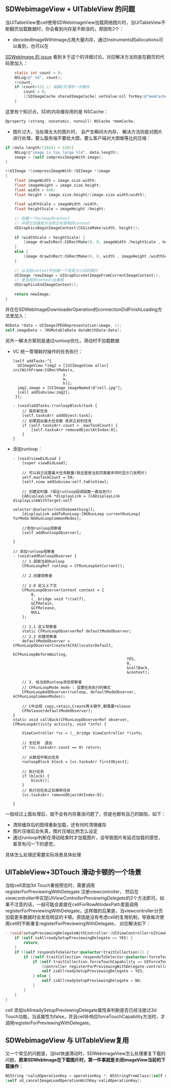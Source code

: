 

## SDWebimageView + UITableView 的问题

当UITableView里cell使用SDWebimageView加载网络图片时，当UITableView不断翻页加载数据时，你会看到内存是不断涨的，原因有2个：

* decodedImageWithImage占用大量内存，通过Instruments的allocations可以看到，也可以在

[SDWebImage 的 issue](https://github.com/SDWebImage/SDWebImage/issues/538) 看到关于这个的详细讨论。对应解决方法则是在翻页的代码里加入：

```objective-c
	static int count = 0;
    NSLog(@" %d", count);
    ++count;
    if (count>3){ // 每翻2页清除一次缓存
        count = 0;
        [[SDImageCache sharedImageCache] setValue:nil forKey:@"memCache"];
    }
```

这里有个知识点，SD的内存缓存用的是 NSCache：

```objective-c
@property (strong, nonatomic, nonnull) NSCache *memCache;
```

* 图片过大，当处理太大的图片时， 会产生瞬间大内存， 解决方法则是对图片进行处理，要么服务端不要给大图，要么客户端对大图做等比的压缩：

```objective-c
if (data.length/(1024) > 128){
	NSLog(@"image_is_too_large %ld", data.length);
	image = [self compressImageWith:image];
}
```

```objective-c
+(UIImage *)compressImageWith:(UIImage *)image
{
    float imageWidth = image.size.width;
    float imageHeight = image.size.height;
    float width = 640;
    float height = image.size.height/(image.size.width/width);
    
    float widthScale = imageWidth /width;
    float heightScale = imageHeight /height;
    
    // 创建一个bitmap的context
    // 并把它设置成为当前正在使用的context
    UIGraphicsBeginImageContext(CGSizeMake(width, height));
    
    if (widthScale > heightScale) {
        [image drawInRect:CGRectMake(0, 0, imageWidth /heightScale , height)];
    }
    else {
        [image drawInRect:CGRectMake(0, 0, width , imageHeight /widthScale)];
    }
    
    // 从当前context中创建一个改变大小后的图片
    UIImage *newImage = UIGraphicsGetImageFromCurrentImageContext();
    // 使当前的context出堆栈
    UIGraphicsEndImageContext();
    
    return newImage;
}
```

并在在SDWebImageDownloaderOperation的connectionDidFinishLoading方法里加入：

```objective-c
NSData *data = UIImageJPEGRepresentation(image, 1);
self.imageData = [NSMutableData dataWithData:data];
```

另外一解决方案则是通过runloop优化，滑动时不加载数据

* VC 统一管理耗时操作的任务执行：

  ```
  [self addTasks:^{
    UIImageView *img2 = [[UIImageView alloc] initWithFrame:CGRectMake(x,
                        y,
                        w,
                        h)];
    img2.image = [UIImage imageNamed:@"cell.jpg"];
    [cell addSubview:img2];
   }];
  ```

  ```
  - (void)addTasks:(runloopBlock)task {
      // 保存新任务
      [self.tasksArr addObject:task];
      // 如果超出最大任务数 丢弃之前的任务
      if (self.tasksArr.count > _maxTaskCount) {
          [self.tasksArr removeObjectAtIndex:0];
      }
  }
  ```

* 添加runloop：

  ```
  - (void)viewDidLoad {
      [super viewDidLoad];
      
      // 可以自己设置最大任务数量(我这里是当前页面最多同时显示几张照片)
      self.maxTaskCount = 50;
      [self.view addSubview:self.tableView];
      
      // 创建定时器 (保证runloop回调函数一直在执行)
      CADisplayLink *displayLink = [CADisplayLink displayLinkWithTarget:self
  																	selector:@selector(notDoSomething)];
      [displayLink addToRunLoop:[NSRunLoop currentRunLoop] forMode:NSRunLoopCommonModes];
  
      //添加runloop观察者
      [self addRunloopObserver];
  
  }
  ```

  ```
  // 添加runloop观察者
  - (void)addRunloopObserver {
      // 1.获取当前Runloop
      CFRunLoopRef runloop = CFRunLoopGetCurrent();
      
      // 2.创建观察者
      
      // 2.0 定义上下文
      CFRunLoopObserverContext context = {
          0,
          (__bridge void *)(self),
          &CFRetain,
          &CFRelease,
          NULL
      };
      
      // 2.1 定义观察者
      static CFRunLoopObserverRef defaultModeObserver;
      // 2.2 创建观察者
      defaultModeObserver = CFRunLoopObserverCreate(kCFAllocatorDefault,
                                                    kCFRunLoopBeforeWaiting,
                                                    YES,
                                                    0,
                                                    &callBack, 
                                                    &context);
     
      // 3. 给当前Runloop添加观察者
      // CFRunLoopMode mode : 设置任务执行的模式
      CFRunLoopAddObserver(runloop, defaultModeObserver, kCFRunLoopCommonModes);
      
      // C中出现 copy,retain,Create等关键字,都需要release
      CFRelease(defaultModeObserver);
  }
  static void callBack(CFRunLoopObserverRef observer, CFRunLoopActivity activity, void *info) {
      
      ViewController *vc = (__bridge ViewController *)info;
      
      // 无任务  退出
      if (vc.tasksArr.count == 0) return;
      
      // 从数组中取出任务
      runloopBlock block = [vc.tasksArr firstObject];
      
      // 执行任务
      if (block) {
          block();
      }
      // 执行完任务之后移除任务
      [vc.tasksArr removeObjectAtIndex:0];
      
  }
  ```

一般经过上面处理后，就不会有内存暴涨问题了，但是也都有自己的缺陷，如下：

* 清除缓存后的图得重新加载，还有何时清理缓存
* 图片压缩后会失真，图片压缩比例怎么设定
* 通过runloop判断在滑动结束时才加载图片，会导致图片有延迟加载的感觉，甚至有闪一下的感觉，

具体怎么处理还需要实际场景具体处理

## UITableView+3DTouch 滑动卡顿的一个场景

当给cell添加3d Touch重按预览时，需要调用 registerForPreviewingWithDelegate 注册viewcontroller， 然后在 viewcontroller中实现*UIViewControllerPreviewingDelegate*的2个方法即可。如果不注意的话，一般可能会直接在cellForRowAtIndexPath里面调用 registerForPreviewingWithDelegate，这样做的后果是，当viewcontroller分页加载更多数据时会发现明显的卡顿。原因是没有考虑cell的复用机制，导致每次使用cell时不断重复registerForPreviewingWithDelegate， 对应解决如下：

```objective-c
- (void)setupPreviewingDelegateWithController:(UIViewController<UIViewControllerPreviewingDelegate> *)controller {
    if (self.isAllreadySetupPreviewingDelegate == YES) {
        return;
    }
    if ([self respondsToSelector:@selector(traitCollection)]) {
        if ([self.traitCollection respondsToSelector:@selector(forceTouchCapability)]) {
            if (self.traitCollection.forceTouchCapability == UIForceTouchCapabilityAvailable) {
                [controller registerForPreviewingWithDelegate:controller sourceView:self];
                self.isAllreadySetupPreviewingDelegate = YES;
            } else {
                self.isAllreadySetupPreviewingDelegate = NO;
            }
        }
    }
}
```

cell 添加isAllreadySetupPreviewingDelegate属性来判断是否已经注册过3d Touch功能，当该属性为false，并且cell补响应forceTouchCapability方法时，才调用registerForPreviewingWithDelegate。

## SDWebimageView 与 UITableView复用

又一个常见的问题是，当list快速滑动时，SDWebimageView怎么处理重复下载的问题，**原来SDWebImage在下载图片时，第一件事就是关闭imageView当前的下载操作**：

```objective-c
NSString *validOperationKey = operationKey ?: NSStringFromClass([self class]);
[self sd_cancelImageLoadOperationWithKey:validOperationKey];
```

